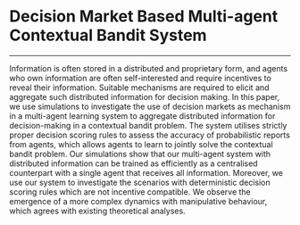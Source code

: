 # Decision Market Based Multi-agent Contextual Bandit System
---
Information is often stored in a distributed and proprietary form, and agents who own information are often self-interested and require incentives to reveal their information. Suitable mechanisms are required to elicit and aggregate such distributed information for decision making. In this paper, we use simulations to investigate the use of decision markets as mechanism in a multi-agent learning system to aggregate distributed information for decision-making in a contextual bandit problem. The system utilises strictly proper decision scoring rules to assess the accuracy of probabilistic reports from agents, which allows agents to learn to jointly solve the contextual bandit problem. Our simulations show that our multi-agent system with distributed information can be trained as efficiently as a centralised counterpart with a single agent that receives all information. Moreover, we use our system to investigate the scenarios with deterministic decision scoring rules which are not incentive compatible. We observe the emergence of a more complex dynamics with manipulative behaviour, which agrees with existing theoretical analyses.

